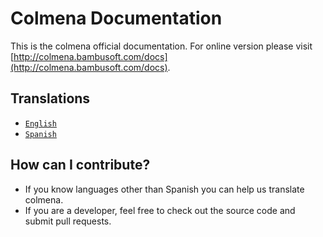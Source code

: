 # Colmena Documentation

This is the colmena official documentation.
For online version please visit [http://colmena.bambusoft.com/docs](http://colmena.bambusoft.com/docs).

## Translations

* [`English`](/en-us)
* [`Spanish`](/es-mx)

## How can I contribute?

* If you know languages other than Spanish you can help us translate colmena.
* If you are a developer, feel free to check out the source code and submit pull requests.
